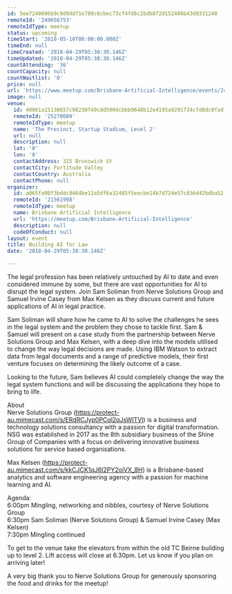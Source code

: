 ```yaml
---
id: 5ee7248606b9c9d9ddf1e789c6cbec73cf4fd6c2bdb8f2d152406b43d9331240
remoteId: '249656753'
remoteIdType: meetup
status: upcoming
timeStart: '2018-05-10T08:00:00.000Z'
timeEnd: null
timeCreated: '2018-04-29T05:38:30.146Z'
timeUpdated: '2018-04-29T05:38:30.146Z'
countAttending: '36'
countCapacity: null
countWaitlist: '0'
price: null
url: 'https://www.meetup.com/Brisbane-Artificial-Intelligence/events/249656753/'
image: null
venue:
  id: 40061a15138657c98230f49cdd500dcbbb9648b12e4195a9291734cfd8dc0fad
  remoteId: '25270609'
  remoteIdType: meetup
  name: 'The Precinct, Startup Stadium, Level 2'
  url: null
  description: null
  lat: '0'
  lon: '0'
  contactAddress: 315 Brunswick St
  contactCity: Fortitude Valley
  contactCountry: Australia
  contactPhone: null
organizer:
  id: a065fa98f3bddc9464be12a5df6a32485f5eecbe14b7d724e57c836d42bdba52
  remoteId: '21561998'
  remoteIdType: meetup
  name: Brisbane Artificial Intelligence
  url: 'https://meetup.com/Brisbane-Artificial-Intelligence'
  description: null
  codeOfConduct: null
layout: event
title: Building AI for Law
date: '2018-04-29T05:38:30.146Z'

---
```

<p>The legal profession has been relatively untouched by AI to date and even considered immune by some, but there are vast opportunities for AI to disrupt the legal system. Join Sam Soliman from Nerve Solutions Group and Samuel Irvine Casey from Max Kelsen as they discuss current and future applications of AI in legal practice.</p> <p>Sam Soliman will share how he came to AI to solve the challenges he sees in the legal system and the problem they chose to tackle first. Sam &amp; Samuel will present on a case study from the partnership between Nerve Solutions Group and Max Kelsen, with a deep dive into the models utilised to change the way legal decisions are made. Using IBM Watson to extract data from legal documents and a range of predictive models, their first venture focuses on determining the likely outcome of a case.</p> <p>Looking to the future, Sam believes AI could completely change the way the legal system functions and will be discussing the applications they hope to bring to life.</p> <p>About<br/>Nerve Solutions Group (<a href="https://protect-au.mimecast.com/s/ERdRCJyp0PCql2qJsWlTVl" class="linkified">https://protect-au.mimecast.com/s/ERdRCJyp0PCql2qJsWlTVl</a>) is a business and technology solutions consultancy with a passion for digital transformation. NSG was established in 2017 as the 8th subsidiary business of the Shine Group of Companies with a focus on delivering innovative business solutions for service based organisations.</p> <p>Max Kelsen (<a href="https://protect-au.mimecast.com/s/kkCJCK1qJ6I2PY2oiVX_8H" class="linkified">https://protect-au.mimecast.com/s/kkCJCK1qJ6I2PY2oiVX_8H</a>) is a Brisbane-based analytics and software engineering agency with a passion for machine learning and AI.</p> <p>Agenda:<br/>6:00pm Mingling, networking and nibbles, courtesy of Nerve Solutions Group<br/>6:30pm Sam Soliman (Nerve Solutions Group) &amp; Samuel Irvine Casey (Max Kelsen)<br/>7:30pm Mingling continued</p> <p>To get to the venue take the elevators from within the old TC Beirne building up to level 2. Lift access will close at 6.30pm. Let us know if you plan on arriving later!</p> <p>A very big thank you to Nerve Solutions Group for generously sponsoring the food and drinks for the meetup!</p>

